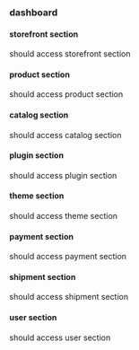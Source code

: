 ### dashboard

#### storefront section
should access storefront section

#### product section
should access product section

#### catalog section
should access catalog section

#### plugin section
should access plugin section

#### theme section
should access theme section

#### payment section
should access payment section

#### shipment section
should access shipment section

#### user section
should access user section
